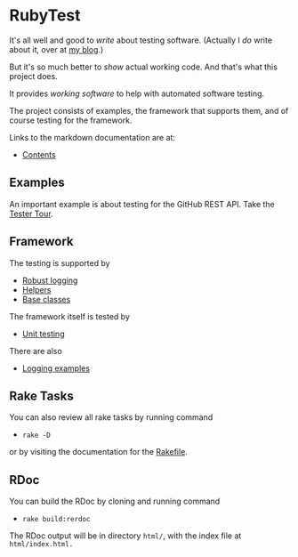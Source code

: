 # RubyTest

It's all well and good to _write_ about testing software.  (Actually I _do_ write about it, over at [my blog](https://burdettelamar.wordpress.com/).)

But it's so much better to _show_ actual working code.  And that's what this project does.

It provides _working software_ to help with automated software testing.

The project consists of examples, the framework that supports them, and of course testing for the framework.

Links to the markdown documentation are at:

- [Contents](./Contents.md)

## Examples

An important example is about testing for the GitHub REST API.  Take the [Tester Tour](./examples/github_api/TesterTour.md#tester_tour).

## Framework

The testing is supported by

- [Robust logging](./lib/log/Log.md)
- [Helpers](./lib/helpers/Helpers.md)
- [Base classes](./lib/base_classes/BaseClasses.md)

The framework itself is tested by

- [Unit testing](./test/Test.md)

There are also

- [Logging examples](./examples/log/Log.md)

## Rake Tasks

You can also review all rake tasks by running command

- <code>rake -D</code>

or by visiting the documentation for the [Rakefile](./Rakefile.md).

## RDoc

You can build the RDoc by cloning and running command

- <code>rake build:rerdoc</code>
  
The RDoc output will be in directory <code>html/</code>, with the index file at <code>html/index.html</html>.
